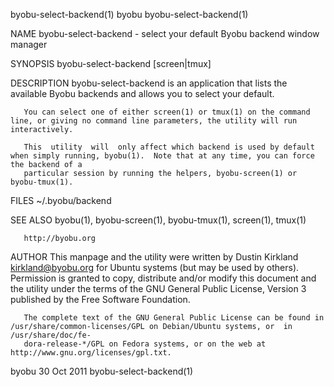 byobu-select-backend(1)							     byobu						       byobu-select-backend(1)

NAME
       byobu-select-backend - select your default Byobu backend window manager

SYNOPSIS
       byobu-select-backend [screen|tmux]

DESCRIPTION
       byobu-select-backend is an application that lists the available Byobu backends and allows you to select your default.

       You can select one of either screen(1) or tmux(1) on the command line, or giving no command line parameters, the utility will run interactively.

       This  utility  will  only affect which backend is used by default when simply running, byobu(1).	 Note that at any time, you can force the backend of a
       particular session by running the helpers, byobu-screen(1) or byobu-tmux(1).

FILES
       ~/.byobu/backend

SEE ALSO
       byobu(1), byobu-screen(1), byobu-tmux(1), screen(1), tmux(1)

       http://byobu.org

AUTHOR
       This manpage and the utility were written by Dustin Kirkland <kirkland@byobu.org> for Ubuntu systems (but  may  be  used	 by  others).	Permission  is
       granted	to  copy, distribute and/or modify this document and the utility under the terms of the GNU General Public License, Version 3 published by the
       Free Software Foundation.

       The complete text of the GNU General Public License can be found in /usr/share/common-licenses/GPL on Debian/Ubuntu systems, or	in  /usr/share/doc/fe‐
       dora-release-*/GPL on Fedora systems, or on the web at http://www.gnu.org/licenses/gpl.txt.

byobu									  30 Oct 2011						       byobu-select-backend(1)

